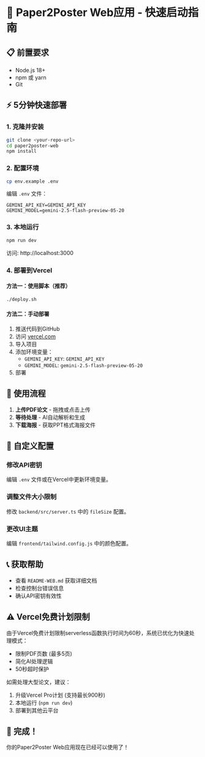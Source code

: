 # 🚀 Paper2Poster Web应用 - 快速启动指南

## 📋 前置要求

- Node.js 18+ 
- npm 或 yarn
- Git

## ⚡ 5分钟快速部署

### 1. 克隆并安装
```bash
git clone <your-repo-url>
cd paper2poster-web
npm install
```

### 2. 配置环境
```bash
cp env.example .env
```

编辑 `.env` 文件：
```env
GEMINI_API_KEY=GEMINI_API_KEY
GEMINI_MODEL=gemini-2.5-flash-preview-05-20
```

### 3. 本地运行
```bash
npm run dev
```

访问: http://localhost:3000

### 4. 部署到Vercel

#### 方法一：使用脚本（推荐）
```bash
./deploy.sh
```

#### 方法二：手动部署
1. 推送代码到GitHub
2. 访问 [vercel.com](https://vercel.com)
3. 导入项目
4. 添加环境变量：
   - `GEMINI_API_KEY`: `GEMINI_API_KEY`
   - `GEMINI_MODEL`: `gemini-2.5-flash-preview-05-20`
5. 部署

## 🎯 使用流程

1. **上传PDF论文** - 拖拽或点击上传
2. **等待处理** - AI自动解析和生成
3. **下载海报** - 获取PPT格式海报文件

## 🔧 自定义配置

### 修改API密钥
编辑 `.env` 文件或在Vercel中更新环境变量。

### 调整文件大小限制
修改 `backend/src/server.ts` 中的 `fileSize` 配置。

### 更改UI主题
编辑 `frontend/tailwind.config.js` 中的颜色配置。

## 📞 获取帮助

- 查看 `README-WEB.md` 获取详细文档
- 检查控制台错误信息
- 确认API密钥有效性

## ⚠️ Vercel免费计划限制

由于Vercel免费计划限制serverless函数执行时间为60秒，系统已优化为快速处理模式：

- 限制PDF页数 (最多5页)
- 简化AI处理逻辑
- 50秒超时保护

如需处理大型论文，建议：
1. 升级Vercel Pro计划 (支持最长900秒)
2. 本地运行 (`npm run dev`)
3. 部署到其他云平台

## 🎉 完成！

你的Paper2Poster Web应用现在已经可以使用了！ 
